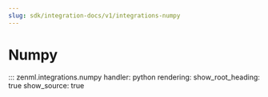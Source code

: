 ```yaml
---
slug: sdk/integration-docs/v1/integrations-numpy
---
```


# Numpy

::: zenml.integrations.numpy
    handler: python
    rendering:
      show_root_heading: true
      show_source: true
